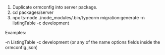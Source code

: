 1.  Duplicate ormconfig into server package.
2.  cd packages/server
3.  npx ts-node ./node_modules/.bin/typeorm migration:generate -n listingTable -c development

Examples:

-n ListingTable
-c development (or any of the name options fields inside the ormconfig.json)
